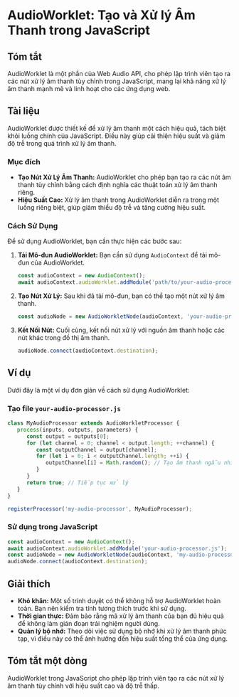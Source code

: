 <!--
Meta Description: # AudioWorklet: Tạo và Xử lý Âm Thanh trong JavaScript ## Tóm tắt AudioWorklet là một phần của Web Audio API, cho phép lập trình viên tạo ra các nút x...
Meta Keywords: thanh, audioworklet, audiocontext, javascript, tạo
-->

# AudioWorklet: Tạo và Xử lý Âm Thanh trong JavaScript

## Tóm tắt
AudioWorklet là một phần của Web Audio API, cho phép lập trình viên tạo ra các nút xử lý âm thanh tùy chỉnh trong JavaScript, mang lại khả năng xử lý âm thanh mạnh mẽ và linh hoạt cho các ứng dụng web.

## Tài liệu
AudioWorklet được thiết kế để xử lý âm thanh một cách hiệu quả, tách biệt khỏi luồng chính của JavaScript. Điều này giúp cải thiện hiệu suất và giảm độ trễ trong quá trình xử lý âm thanh. 

### Mục đích
- **Tạo Nút Xử Lý Âm Thanh:** AudioWorklet cho phép bạn tạo ra các nút âm thanh tùy chỉnh bằng cách định nghĩa các thuật toán xử lý âm thanh riêng.
- **Hiệu Suất Cao:** Xử lý âm thanh trong AudioWorklet diễn ra trong một luồng riêng biệt, giúp giảm thiểu độ trễ và tăng cường hiệu suất.

### Cách Sử Dụng
Để sử dụng AudioWorklet, bạn cần thực hiện các bước sau:

1. **Tải Mô-đun AudioWorklet:**
   Bạn cần sử dụng `AudioContext` để tải mô-đun của AudioWorklet.

   ```javascript
   const audioContext = new AudioContext();
   await audioContext.audioWorklet.addModule('path/to/your-audio-processor.js');
   ```

2. **Tạo Nút Xử Lý:**
   Sau khi đã tải mô-đun, bạn có thể tạo một nút xử lý âm thanh.

   ```javascript
   const audioNode = new AudioWorkletNode(audioContext, 'your-audio-processor-name');
   ```

3. **Kết Nối Nút:**
   Cuối cùng, kết nối nút xử lý với nguồn âm thanh hoặc các nút khác trong đồ thị âm thanh.

   ```javascript
   audioNode.connect(audioContext.destination);
   ```

## Ví dụ
Dưới đây là một ví dụ đơn giản về cách sử dụng AudioWorklet:

### Tạo file `your-audio-processor.js`
```javascript
class MyAudioProcessor extends AudioWorkletProcessor {
   process(inputs, outputs, parameters) {
      const output = outputs[0];
      for (let channel = 0; channel < output.length; ++channel) {
         const outputChannel = output[channel];
         for (let i = 0; i < outputChannel.length; ++i) {
            outputChannel[i] = Math.random(); // Tạo âm thanh ngẫu nhiên
         }
      }
      return true; // Tiếp tục xử lý
   }
}

registerProcessor('my-audio-processor', MyAudioProcessor);
```

### Sử dụng trong JavaScript
```javascript
const audioContext = new AudioContext();
await audioContext.audioWorklet.addModule('your-audio-processor.js');
const audioNode = new AudioWorkletNode(audioContext, 'my-audio-processor');
audioNode.connect(audioContext.destination);
```

## Giải thích
- **Khó khăn:** Một số trình duyệt có thể không hỗ trợ AudioWorklet hoàn toàn. Bạn nên kiểm tra tính tương thích trước khi sử dụng.
- **Thời gian thực:** Đảm bảo rằng mã xử lý âm thanh của bạn đủ hiệu quả để không làm gián đoạn trải nghiệm người dùng.
- **Quản lý bộ nhớ:** Theo dõi việc sử dụng bộ nhớ khi xử lý âm thanh phức tạp, vì điều này có thể ảnh hưởng đến hiệu suất tổng thể của ứng dụng.

## Tóm tắt một dòng
AudioWorklet trong JavaScript cho phép lập trình viên tạo ra các nút xử lý âm thanh tùy chỉnh với hiệu suất cao và độ trễ thấp.